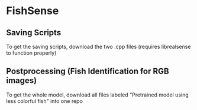 # FishSense

## Saving Scripts
To get the saving scripts, download the two .cpp files (requires librealsense to function properly)

## Postprocessing (Fish Identification for RGB images)
To get the whole model, download all files labeled "Pretrained model using less colorful fish" into one repo
